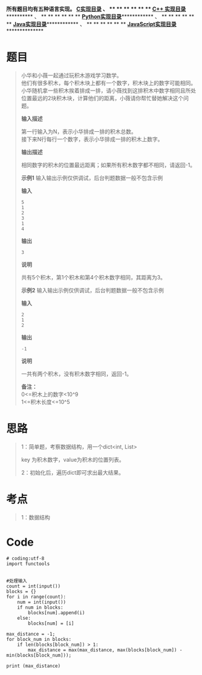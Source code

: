 **所有题目均有五种语言实现。
**[C实现目录](https://renjie.blog.csdn.net/article/details/129190260 "C实现目录")** 、
** ** ** ** ** ** **[C++
实现目录](https://blog.csdn.net/misayaaaaa/category_12036814.html "C++
实现目录")************** 、 ** ** ** ** ** **
**[Python实现目录](https://blog.csdn.net/misayaaaaa/category_12111005.html
"Python实现目录")************** 、 ** ** ** ** ** **
**[Java实现目录](https://blog.csdn.net/misayaaaaa/category_12111006.html
"Java实现目录")************** 、 ** ** ** ** ** **
**[JavaScript实现目录](https://blog.csdn.net/misayaaaaa/category_12199270.html
"JavaScript实现目录")****************

# 题目

> 小华和小薇一起通过玩积木游戏学习数学。  
>  他们有很多积木，每个积木块上都有一个数字，积木块上的数字可能相同。  
>  小华随机拿一些积木挨着排成一排，请小薇找到这排积木中数字相同且所处位置最远的2块积木块，计算他们的距离，小薇请你帮忙替她解决这个问题。
>
> **输入描述**
>
> 第一行输入为N，表示小华排成一排的积木总数。  
>  接下来N行每行一个数字，表示小华排成一排的积木上数字。
>
> **输出描述**
>
> 相同数字的积木的位置最远距离；如果所有积木数字都不相同，请返回-1。
>
> **示例1** 输入输出示例仅供调试，后台判题数据一般不包含示例
>
> **输入**
>
> `5`  
> `1`  
> `2`  
> `3`  
> `1`  
> `4`
>
> **输出**
>
> `3`
>
> **说明**
>
> 共有5个积木，第1个积木和第4个积木数字相同，其距离为3。
>
> **示例2** 输入输出示例仅供调试，后台判题数据一般不包含示例
>
> **输入**
>
> `2`  
> `1`  
> `2`
>
> **输出**
>
> `-1`
>
> **说明**
>
> 一共有两个积木，没有积木数字相同，返回-1。
>
> **备注：**  
>  0<=积木上的数字<10^9  
>  1<=积木长度<=10^5

# 思路

> 1：简单题，考察数据结构，用一个dict<int, List<int>>
>
> key 为积木数字，value为积木的位置列表。
>
> 2：初始化后，遍历dict即可求出最大结果。

# 考点

> 1：数据结构

# Code

    
    
    # coding:utf-8
    import functools
    
    
    #处理输入
    count = int(input())
    blocks = {}
    for i in range(count):
        num = int(input())
        if num in blocks:
            blocks[num].append(i)
        else:
            blocks[num] = [i]
    
    max_distance = -1;
    for block_num in blocks:
        if len(blocks[block_num]) > 1:
            max_distance = max(max_distance, max(blocks[block_num]) -min(blocks[block_num]));
    
    print (max_distance)

